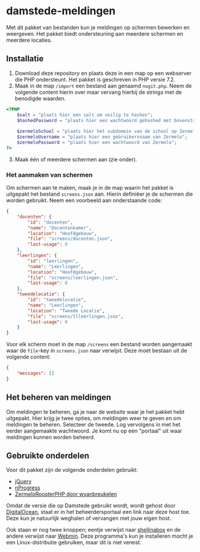 # damstede-meldingen

Met dit pakket van bestanden kun je meldingen op schermen bewerken en weergeven. Het pakket biedt ondersteuning aan meerdere schermen en meerdere locaties.

## Installatie

1. Download deze repository en plaats deze in een map op een webserver die PHP ondersteunt. Het pakket is geschreven in PHP versie 7.2.
2. Maak in de map `/import` een bestand aan genaamd `nogit.php`. Neem de volgende content hierin over maar vervang hierbij de strings met de benodigde waarden.

```php
<?PHP
	$salt = "plaats hier een salt om veilig te hashen";
	$hashedPassword = "plaats hier een wachtwoord gehashed met bovenstaande salt (gebruik de crypt-functie in PHP)";
	
	$zermeloSchool = "plaats hier het subdomein van de school op Zermelo (dus als het domein pascalcollegedamstede.zportal.nl is, voer je hier pascalcollegedamstede in)";
	$zermeloUsername = "plaats hier een gebruikersnaam van Zermelo";
	$zermeloPassword = "plaats hier een wachtwoord van Zermelo";
?>
```

3. Maak één of meerdere schermen aan (zie onder).

### Het aanmaken van schermen

Om schermen aan te maken, maak je in de map waarin het pakket is uitgepakt het bestand `screens.json` aan. Hierin definiëer je de schermen die worden gebruikt. Neem een voorbeeld aan onderstaande code:

```json
{
	"docenten": {
		"id": "docenten",
		"name": "Docentenkamer",
		"location": "Hoofdgebouw",
		"file": "screens/docenten.json",
		"last-usage": 0
	},
	"leerlingen": {
		"id": "leerlingen",
		"name": "Leerlingen",
		"location": "Hoofdgebouw",
		"file": "screens/leerlingen.json",
		"last-usage": 0
	},
	"tweedelocatie": {
		"id": "tweedelocatie",
		"name": "Leerlingen",
		"location": "Tweede Locatie",
		"file": "screens/tlleerlingen.json",
		"last-usage": 0
	}
}
```

Voor elk scherm moet in de map `/screens` een bestand worden aangemaakt waar de `file`-key in `screens.json` naar verwijst. Deze moet bestaan uit de volgende content:

```json
{
    "messages": []
}
```

## Het beheren van meldingen

Om meldingen te beheren, ga je naar de website waar je het pakket hebt uitgepakt. Hier krijg je twee opties, om meldingen weer te geven en om meldingen te beheren. Selecteer de tweede. Log vervolgens in met het eerder aangemaakte wachtwoord. Je komt nu op een "portaal" uit waar meldingen kunnen worden beheerd.

## Gebruikte onderdelen

Voor dit pakket zijn de volgende onderdelen gebruikt:
* [jQuery](https://jquery.com/)
* [nProgress](http://ricostacruz.com/nprogress/)
* [ZermeloRoosterPHP door wvanbreukelen](https://github.com/wvanbreukelen/ZermeloRoosterPHP)

Omdat de versie die op Damstede gebruikt wordt, wordt gehost door [DigitalOcean](https://www.digitalocean.com), staat er in het beheerdersportaal een link naar deze host toe. Deze kun je natuurlijk weghalen of vervangen met jouw eigen host.

Ook staan er nog twee knoppen; eentje verwijst naar [shellinabox](https://help.ubuntu.com/community/shellinabox) en de andere verwijst naar [Webmin](http://www.webmin.com). Deze programma's kun je installeren mocht je een Linux-distributie gebruiken, maar dit is niet vereist.